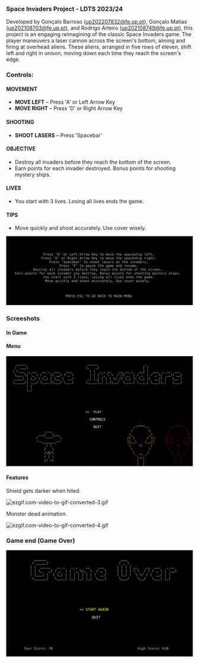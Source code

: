 ### Space Invaders Project - LDTS 2023/24

Developed by Gonçalo Barroso (up202207832@fe.up.pt), Gonçalo Matias (up202108703@fe.up.pt), and Rodrigo Arteiro (up202108749@fe.up.pt), this project is an engaging reimagining of the classic Space Invaders game. The player maneuvers a laser cannon across the screen's bottom, aiming and firing at overhead aliens. These aliens, arranged in five rows of eleven, shift left and right in unison, moving down each time they reach the screen's edge.

### Controls:

#### MOVEMENT
- **MOVE LEFT** – Press 'A' or Left Arrow Key
- **MOVE RIGHT** – Press 'D' or Right Arrow Key

#### SHOOTING
- **SHOOT LASERS** – Press 'Spacebar'

#### OBJECTIVE
- Destroy all invaders before they reach the bottom of the screen.
- Earn points for each invader destroyed. Bonus points for shooting mystery ships.

#### LIVES
- You start with 3 lives. Losing all lives ends the game.

#### TIPS
- Move quickly and shoot accurately. Use cover wisely.

![img_1.png](docs/images/img_1.png)


### Screeshots

#### In Game



#### Menu

![img_3.png](docs/images/img_3.png)

#### Features

Shield gets darker when hited.

![ezgif.com-video-to-gif-converted-3.gif](..%2F..%2F..%2FDownloads%2Fezgif.com-video-to-gif-converted-3.gif)

Monster dead animation.

![ezgif.com-video-to-gif-converted-4.gif](..%2F..%2F..%2FDownloads%2Fezgif.com-video-to-gif-converted-4.gif)

### Game end (Game Over)

![img_2.png](docs/images/img_2.png)


